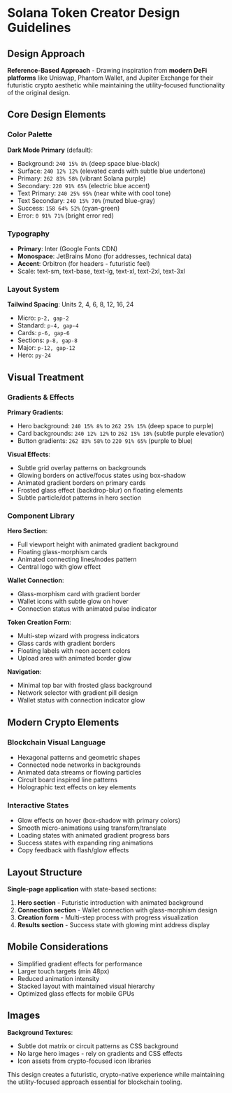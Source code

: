 # Solana Token Creator Design Guidelines

## Design Approach
**Reference-Based Approach** - Drawing inspiration from **modern DeFi platforms** like Uniswap, Phantom Wallet, and Jupiter Exchange for their futuristic crypto aesthetic while maintaining the utility-focused functionality of the original design.

## Core Design Elements

### Color Palette
**Dark Mode Primary** (default):
- Background: `240 15% 8%` (deep space blue-black)
- Surface: `240 12% 12%` (elevated cards with subtle blue undertone)
- Primary: `262 83% 58%` (vibrant Solana purple)
- Secondary: `220 91% 65%` (electric blue accent)
- Text Primary: `240 25% 95%` (near white with cool tone)
- Text Secondary: `240 15% 70%` (muted blue-gray)
- Success: `158 64% 52%` (cyan-green)
- Error: `0 91% 71%` (bright error red)

### Typography
- **Primary**: Inter (Google Fonts CDN)
- **Monospace**: JetBrains Mono (for addresses, technical data)
- **Accent**: Orbitron (for headers - futuristic feel)
- Scale: text-sm, text-base, text-lg, text-xl, text-2xl, text-3xl

### Layout System
**Tailwind Spacing**: Units 2, 4, 6, 8, 12, 16, 24
- Micro: `p-2, gap-2`
- Standard: `p-4, gap-4`
- Cards: `p-6, gap-6`
- Sections: `p-8, gap-8`
- Major: `p-12, gap-12`
- Hero: `py-24`

## Visual Treatment

### Gradients & Effects
**Primary Gradients**:
- Hero background: `240 15% 8%` to `262 25% 15%` (deep space to purple)
- Card backgrounds: `240 12% 12%` to `262 15% 18%` (subtle purple elevation)
- Button gradients: `262 83% 58%` to `220 91% 65%` (purple to blue)

**Visual Effects**:
- Subtle grid overlay patterns on backgrounds
- Glowing borders on active/focus states using box-shadow
- Animated gradient borders on primary cards
- Frosted glass effect (backdrop-blur) on floating elements
- Subtle particle/dot patterns in hero section

### Component Library

**Hero Section**:
- Full viewport height with animated gradient background
- Floating glass-morphism cards
- Animated connecting lines/nodes pattern
- Central logo with glow effect

**Wallet Connection**:
- Glass-morphism card with gradient border
- Wallet icons with subtle glow on hover
- Connection status with animated pulse indicator

**Token Creation Form**:
- Multi-step wizard with progress indicators
- Glass cards with gradient borders
- Floating labels with neon accent colors
- Upload area with animated border glow

**Navigation**:
- Minimal top bar with frosted glass background
- Network selector with gradient pill design
- Wallet status with connection indicator glow

## Modern Crypto Elements

### Blockchain Visual Language
- Hexagonal patterns and geometric shapes
- Connected node networks in backgrounds
- Animated data streams or flowing particles
- Circuit board inspired line patterns
- Holographic text effects on key elements

### Interactive States
- Glow effects on hover (box-shadow with primary colors)
- Smooth micro-animations using transform/translate
- Loading states with animated gradient progress bars
- Success states with expanding ring animations
- Copy feedback with flash/glow effects

## Layout Structure
**Single-page application** with state-based sections:
1. **Hero section** - Futuristic introduction with animated background
2. **Connection section** - Wallet connection with glass-morphism design
3. **Creation form** - Multi-step process with progress visualization
4. **Results section** - Success state with glowing mint address display

## Mobile Considerations
- Simplified gradient effects for performance
- Larger touch targets (min 48px)
- Reduced animation intensity
- Stacked layout with maintained visual hierarchy
- Optimized glass effects for mobile GPUs

## Images
**Background Textures**:
- Subtle dot matrix or circuit patterns as CSS background
- No large hero images - rely on gradients and CSS effects
- Icon assets from crypto-focused icon libraries

This design creates a futuristic, crypto-native experience while maintaining the utility-focused approach essential for blockchain tooling.<!-- Updated 2025-09-25 11:29:45 -->
